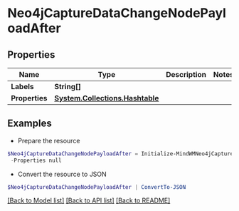 # Neo4jCaptureDataChangeNodePayloadAfter
## Properties

Name | Type | Description | Notes
------------ | ------------- | ------------- | -------------
**Labels** | **String[]** |  | 
**Properties** | [**System.Collections.Hashtable**](AnyType.md) |  | 

## Examples

- Prepare the resource
```powershell
$Neo4jCaptureDataChangeNodePayloadAfter = Initialize-MindWMNeo4jCaptureDataChangeNodePayloadAfter  -Labels null `
 -Properties null
```

- Convert the resource to JSON
```powershell
$Neo4jCaptureDataChangeNodePayloadAfter | ConvertTo-JSON
```

[[Back to Model list]](../README.md#documentation-for-models) [[Back to API list]](../README.md#documentation-for-api-endpoints) [[Back to README]](../README.md)


